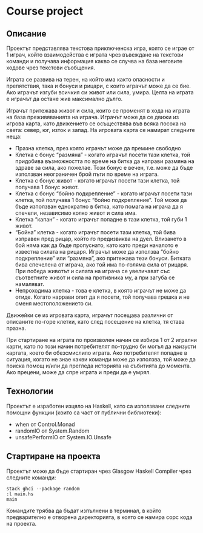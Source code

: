 # Course project

## Описание

Проектът представлява текстова приключенска игра, която се играе от 1 играч, който
взаимодейства с играта чрез въвеждане на текстови команди и получава
информация какво се случва на база неговите ходове чрез текстови съобщения.

Играта се развива на терен, на който има както опасности и препятствия, така и
бонуси и рицари, с които играчът може да се бие. Ако играчът изгуби всичкия си
живот или сила, умира. Целта на играта е играчът да остане жив максимално дълго.

Играчът притежава живот и сила, които се променят в хода на играта на база
преживяванията на играча. Играчът може да се движи из игрова карта, като
движението се осъществява във всяка посока на света: север, юг, изток и запад. На
игровата карта се намират следните неща:
- Празна клетка, през която играчът може да премине свободно
- Клетка с бонус “размяна” - когато играчът посети тази клетка, той придобива
възможността по време на битка да направи размяна на здраве за сила, ако
пожелае. Този бонус е вечен, т.е. може да бъде използван неограничен брой
пъти по време на играта.
- Клетка с бонус живот - когато играчът посети тази клетка, той получава 1 бонус
живот.
- Клетка с бонус “бойно подкрепление” - когато играчът посети тази клетка, той
получава 1 бонус “бойно подкрепление”. Той може да бъде използван
еднократно в битка, като помага на играча да я спечели, независимо колко
живот и сила има.
- Клетка “капан” - когато играчът попадне в тази клетка, той губи 1 живот.
- “Бойна” клетка - когато играчът посети тази клетка, той бива изправен пред
рицар, който го предизвиква на дуел. Влизането в бой няма как да бъде
пропуснато, като като преди началото е известна силата на рицаря. Играчът
може да използва “бойно подкрепление” или “размяна”, ако притежава тези
бонуси. Битката бива спечелена от играча, ако той има по-голяма сила от
рицаря. При победа животът и силата на играча се увеличават със
съответните живот и сила на противника му, а при загуба се намаляват.
- Непроходима клетка - това е клетка, в която играчът не може да отиде. Когато
наррави опит да я посети, той получава грешка и не сменя местоположението
си.

Движейки се из игровата карта, играчът посещава различни от описаните по-горе
клетки, като след посещение на клетка, тя става празна.

При стартиране на играта по произволен начин се избира 1 от 2 игрални карти, като
по този начин потребителят по-трудно би могъл да наизусти картата, което би
обезсмислило играта.
Ако потребителят попадне в ситуация, когато не знае какви команди може да
използва, той може да поиска помощ и/или да прегледа историята на събитията до
момента. Ако прецени, може да спре играта и преди да е умрял.

## Технологии

Проектът е изработен изцяло на Haskell, като са използвани следните помощни
функции (които са част от публични библиотеки):
- when от Control.Monad
- randomIO от System.Random
- unsafePerformIO от System.IO.Unsafe

## Стартиране на проекта

Проектът може да бъде стартиран чрез Glasgow Haskell Compiler чрез следните
команди:

```
stack ghci --package random
:l main.hs
main
```

Командите трябва да бъдат изпълнени в терминал, в който предварително е
отворена директорията, в която се намира сорс кода на проекта.
